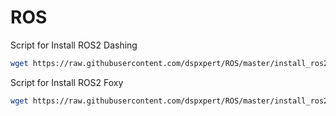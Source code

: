 # ROS
Script for Install ROS2 Dashing
```bash
wget https://raw.githubusercontent.com/dspxpert/ROS/master/install_ros2_dashing.sh && chmod 755 ./install_ros2_dashing.sh && ./install_ros2_dashing.sh
```

Script for Install ROS2 Foxy
```bash
wget https://raw.githubusercontent.com/dspxpert/ROS/master/install_ros2_foxy.sh && chmod 755 ./install_ros2_foxy.sh && ./install_ros2_foxy.sh
```

